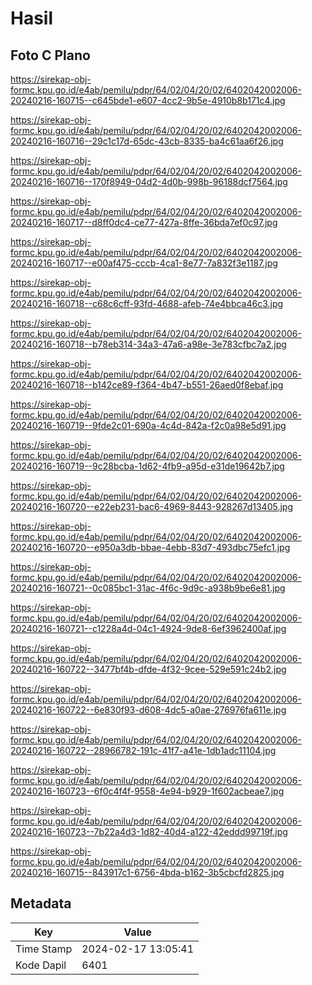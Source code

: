 # Hasil

## Foto C Plano

https://sirekap-obj-formc.kpu.go.id/e4ab/pemilu/pdpr/64/02/04/20/02/6402042002006-20240216-160715--c645bde1-e607-4cc2-9b5e-4910b8b171c4.jpg

https://sirekap-obj-formc.kpu.go.id/e4ab/pemilu/pdpr/64/02/04/20/02/6402042002006-20240216-160716--29c1c17d-65dc-43cb-8335-ba4c61aa6f26.jpg

https://sirekap-obj-formc.kpu.go.id/e4ab/pemilu/pdpr/64/02/04/20/02/6402042002006-20240216-160716--170f8949-04d2-4d0b-998b-96188dcf7564.jpg

https://sirekap-obj-formc.kpu.go.id/e4ab/pemilu/pdpr/64/02/04/20/02/6402042002006-20240216-160717--d8ff0dc4-ce77-427a-8ffe-36bda7ef0c97.jpg

https://sirekap-obj-formc.kpu.go.id/e4ab/pemilu/pdpr/64/02/04/20/02/6402042002006-20240216-160717--e00af475-cccb-4ca1-8e77-7a832f3e1187.jpg

https://sirekap-obj-formc.kpu.go.id/e4ab/pemilu/pdpr/64/02/04/20/02/6402042002006-20240216-160718--c68c6cff-93fd-4688-afeb-74e4bbca46c3.jpg

https://sirekap-obj-formc.kpu.go.id/e4ab/pemilu/pdpr/64/02/04/20/02/6402042002006-20240216-160718--b78eb314-34a3-47a6-a98e-3e783cfbc7a2.jpg

https://sirekap-obj-formc.kpu.go.id/e4ab/pemilu/pdpr/64/02/04/20/02/6402042002006-20240216-160718--b142ce89-f364-4b47-b551-26aed0f8ebaf.jpg

https://sirekap-obj-formc.kpu.go.id/e4ab/pemilu/pdpr/64/02/04/20/02/6402042002006-20240216-160719--9fde2c01-690a-4c4d-842a-f2c0a98e5d91.jpg

https://sirekap-obj-formc.kpu.go.id/e4ab/pemilu/pdpr/64/02/04/20/02/6402042002006-20240216-160719--9c28bcba-1d62-4fb9-a95d-e31de19642b7.jpg

https://sirekap-obj-formc.kpu.go.id/e4ab/pemilu/pdpr/64/02/04/20/02/6402042002006-20240216-160720--e22eb231-bac6-4969-8443-928267d13405.jpg

https://sirekap-obj-formc.kpu.go.id/e4ab/pemilu/pdpr/64/02/04/20/02/6402042002006-20240216-160720--e950a3db-bbae-4ebb-83d7-493dbc75efc1.jpg

https://sirekap-obj-formc.kpu.go.id/e4ab/pemilu/pdpr/64/02/04/20/02/6402042002006-20240216-160721--0c085bc1-31ac-4f6c-9d9c-a938b9be6e81.jpg

https://sirekap-obj-formc.kpu.go.id/e4ab/pemilu/pdpr/64/02/04/20/02/6402042002006-20240216-160721--c1228a4d-04c1-4924-9de8-6ef3962400af.jpg

https://sirekap-obj-formc.kpu.go.id/e4ab/pemilu/pdpr/64/02/04/20/02/6402042002006-20240216-160722--3477bf4b-dfde-4f32-9cee-529e591c24b2.jpg

https://sirekap-obj-formc.kpu.go.id/e4ab/pemilu/pdpr/64/02/04/20/02/6402042002006-20240216-160722--6e830f93-d608-4dc5-a0ae-276976fa611e.jpg

https://sirekap-obj-formc.kpu.go.id/e4ab/pemilu/pdpr/64/02/04/20/02/6402042002006-20240216-160722--28966782-191c-41f7-a41e-1db1adc11104.jpg

https://sirekap-obj-formc.kpu.go.id/e4ab/pemilu/pdpr/64/02/04/20/02/6402042002006-20240216-160723--6f0c4f4f-9558-4e94-b929-1f602acbeae7.jpg

https://sirekap-obj-formc.kpu.go.id/e4ab/pemilu/pdpr/64/02/04/20/02/6402042002006-20240216-160723--7b22a4d3-1d82-40d4-a122-42eddd99719f.jpg

https://sirekap-obj-formc.kpu.go.id/e4ab/pemilu/pdpr/64/02/04/20/02/6402042002006-20240216-160715--843917c1-6756-4bda-b162-3b5cbcfd2825.jpg


## Metadata

| Key        | Value               |
| ---------- | ------------------- |
| Time Stamp | 2024-02-17 13:05:41 |
| Kode Dapil | 6401                |




